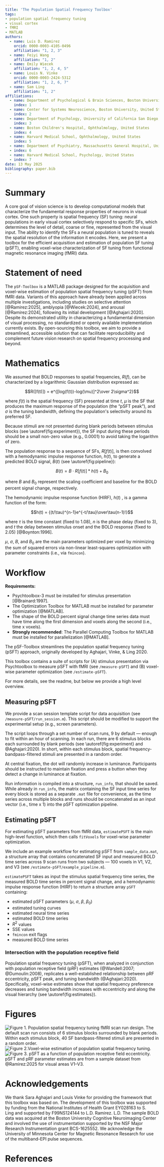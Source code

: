 ```yaml
---
title: 'The Population Spatial Frequency Toolbox'
tags: 
- population spatial frequency tuning
- visual cortex
- fMRI
- MATLAB
authors:
  - name: Luis D. Ramirez
    orcid: 0000-0003-4105-0496
    affiliation: "1, 2, 3"
  - name: Feiyi Wang
    affiliation: "1, 2"
  - name: Emily Wiecek
    affiliation: "1, 2, 4, 5"
  - name: Louis N. Vinke
    orcid: 0000-0003-2424-5312
    affiliation: "1, 2, 6, 7"
  - name: Sam Ling
    affiliation: "1, 2"
affiliations:
  - name: Department of Psychological & Brain Sciences, Boston University, United States
	index: 1
  - name: Center for Systems Neuroscience, Boston University, United States
	index: 2
  - name: Department of Psychology, University of California San Diego, United States
	index: 3
  - name: Boston Children's Hospital, Ophthalmology, United States
	index: 4
  - name: Harvard Medical School, Ophthalmology, United States
	index: 5
  - name: Department of Psychiatry, Massachusetts General Hospital, United States
  - index: 6
  - name: Harvard Medical School, Psychology, United States
  - index: 7
date: 13 May 2025
bibliography: paper.bib
---
```


# Summary

A core goal of vision science is to develop computational models that characterize the fundamental response properties of neurons in visual cortex. One such property is spatial frequency (SF) tuning: neural populations in early visual cortex selectively respond to specific SFs, which determines the level of detail, coarse or fine, represented from the visual input. The ability to identify the SFs a neural population is tuned to reveals the spatial resolution of the information it encodes. Here, we present a toolbox for the efficient acquisition and estimation of population SF tuning (pSFT), enabling voxel-wise characterization of SF tuning from functional magnetic resonance imaging (fMRI) data.  

# Statement of need

 The `pSF-Toolbox` is a MATLAB package designed for the acquisition and voxel-wise estimation of population spatial frequency tuning (pSFT) from fMRI data. Variants of this approach have already been applied across multiple investigations, including studies on selective attention [@Ramirez:2025], amblyopia [@Wiecek:2024], and arousal [@Ramirez:2024], following its initial development [@Aghajari:2020]. Despite its demonstrated utility in characterizing a fundamental dimension of visual processing, no standardized or openly available implementation currently exists. By open-sourcing this toolbox, we aim to provide a streamlined, accessible solution that can facilitate reproducibility and complement future vision research on spatial frequency processing and beyond.

# Mathematics

We assumed that BOLD responses to spatial frequencies, $R(f)$, can be characterized by a logarithmic Gaussian distribution expressed as:

$$R([f(t)]) = e^{[log(f(t))-log(\mu)]^2\over 2\sigma^2}$$ 

where $f(t)$ is the spatial frequency (SF) presented at time $t$, $\mu$ is the SF that produces the maximum response of the population (the “pSFT peak”), and $\sigma$ is the tuning bandwidth, defining the population's selectivity around its preferred SF.

Because stimuli are not presented during blank periods between stimulus blocks (see \autoref{fig:experiment}), the SF input during these periods should be a small non-zero value (e.g., 0.0001) to avoid taking the logarithm of zero.

The population response to a sequence of SFs, $R[f(t)]$, is then convolved with a hemodynamic impulse response function, $h(t)$, to generate a predicted BOLD signal, $B(t)$ (see \autoref{fig:pipeline}):

$$B(t) = B \cdot R[f(t)] * h(t) + B_0$$ 

where $B$ and $B_0$ represent the scaling coefficient and baseline for the BOLD percent signal change, respectively. 

The hemodynamic impulse response function (HIRF), $h(t)$ , is a gamma function of the form:

$$h(t) = {(t/\tau)^{n-1}e^{-t/\tau}\over\tau(n-1)!}$$

where $\tau$ is the time constant (fixed to 1.08), $n$ is the phase delay (fixed to 3), and $t$ the delay between stimulus onset and the BOLD response (fixed to 2.05) [@Boynton:1996].

$\mu$, $\sigma$, $B$, and $B_0$ are the main parameters optimized per voxel by minimizing the sum of squared errors via non-linear least-squares optimization with parameter constraints (i.e., via `fmincon`).

# Workflow

**Requirements:**

- Psychtoolbox-3 must be installed for stimulus presentation [@Brainard:1997].
- The Optimization Toolbox for MATLAB must be installed for parameter optimization [@MATLAB].
- The shape of the BOLD percent signal change time series data must have time along the first dimension and voxels along the second (i.e., time x voxels).
- **Strongly recommended**: The Parallel Computing Toolbox for MATLAB must be installed for parallelization [@MATLAB].

The pSF-Toolbox streamlines the population spatial frequency tuning (pSFT) approach, originally developed by Aghajari, Vinke, & Ling 2020. 

This toolbox contains a suite of scripts for (A) stimulus presentation via Psychtoolbox to measure pSFT with fMRI (see `/measure-pSFT`) and (B) voxel-wise parameter optimization (see `/estimate-pSFT`). 

For more details, see the readme, but below we provide a high level overview. 

## Measuring pSFT

We provide a scan session template script for data acquisition (see `/measure-pSFT/run_session.m`). This script should be modified to support the experimental setup (e.g., screen parameters). 

The script loops through a set number of scan runs, 9 by default — enough to fit within an hour of scanning. In each run, there are 6 stimulus blocks each surrounded by blank periods (see \autoref{fig:experiment} and @Aghajari:2020). In short, within each stimulus block, spatial frequency-bandpass-filtered stimuli are presented in a random order. 

At central fixation, the dot will randomly increase in luminance. Participants should be instructed to maintain fixation and press a button when they detect a change in luminance at fixation. 

Run information is compiled into a structure, `run_info`, that should be saved. While already in `run_info`, the matrix containing the SF input time series for every block is stored as a separate `.mat` file for convenience, as the time series across multiple blocks and runs should be concatenated as an input vector (i.e., time x 1) into the pSFT optimization pipeline. 


## Estimating pSFT

For estimating pSFT parameters from fMRI data, `estimatePSFT` is the main high-level function, which then calls `fitVoxels` for voxel-wise parameter optimization. 

We include an example workflow for estimating pSFT from `sample_data.mat`, a structure array that contains concatenated SF input and measured BOLD time series across 9 scan runs from two subjects — 100 voxels in V1, V2, and V3 (see `/estimate-pSFT/example_pipeline.m`). 

`estimatePSFT` takes as input the stimulus spatial frequency time series, the measured BOLD time series in percent signal change, and a hemodynamic impulse response function (HIRF) to return a structure array  `pSFT` containing:

- estimated pSFT parameters ($\mu$, $\sigma$, $\beta$, $\beta_0$)
- estimated tuning curves
- estimated neural time series
- estimated BOLD time series
- $R^2$ values
- SSE values
- `fmincon` exit flags
- measured BOLD time series


### Intersection with the population receptive field

Population spatial frequency tuning (pSFT), when analyzed in conjunction with population receptive field (pRF) estimates (@Wandell:2007; @Dumoulin:2008), replicates a well-established relationship between pRF eccentricity, pSFT peak, and tuning bandwidth (@Aghajari:2020). Specifically, voxel-wise estimates show that spatial frequency preference decreases and tuning bandwidth increases with eccentricity and along the visual hierarchy (see \autoref{fig:estimates}).

# Figures
![**Figure 1. Population spatial frequency tuning fMRI scan run design.** The default scan run consists of 6 stimulus blocks surrounded by blank periods. Within each stimulus block, 40 SF bandpass-filtered stimuli are presented in a random order.](paper-figures/experiment.png)
![**Figure 2.Voxel-wise estimation of population spatial frequency tuning.**](paper-figures/pipeline.png)
![**Figure 3. pSFT as a function of population receptive field eccentricity.** pSFT and pRF parameter estimates are from a sample dataset from @Ramirez:2025 for visual areas V1–V3.](paper-figures/estimates.png)

# Acknowledgements

We thank Sara Aghajari and Louis Vinke for providing the framework that this toolbox was based on. The development of this toolbox was supported by funding from the National Institutes of Health Grant EY028163 to S. Ling and supported by F99NS124144 to L.D. Ramirez. L.D. The sample BOLD data was acquired at the Boston University Cognitive Neuroimaging Center and involved the use of instrumentation supported by the NSF Major Research Instrumentation grant BCS-1625552. We acknowledge the University of Minnesota Center for Magnetic Resonance Research for use of the multiband-EPI pulse sequences. 

# References

